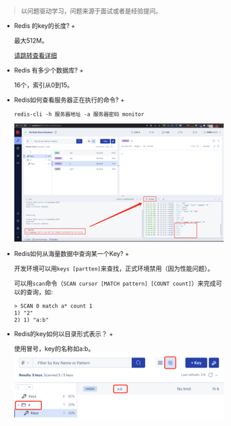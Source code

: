 > 以问题驱动学习，问题来源于面试或者是经验提问。

+ Redis 的key的长度? +

    最大512M。

    [请跳转查看详细](/skill/qa/for-len?id=redis的key的长度)

+ Redis 有多少个数据库? +

    16个，索引从0到15。

+ Redis如何查看服务器正在执行的命令? +

    ```
    redis-cli -h 服务器地址 -a 服务器密码 monitor
    ```
    ![如图monitor](../../static/skill/redis/redis-monitor-insight.png)

+  Redis如何从海量数据中查询某一个Key? +
    
    开发环境可以用`keys [partten]`来查找，正式环境禁用（因为性能问题）。

    可以用`scan`命令（`SCAN cursor [MATCH pattern] [COUNT count]`）来完成可以的查询，如:
    ```
    > SCAN 0 match a* count 1
    1) "2"
    2) 1) "a:b"
    ```

+  Redis的key如何以目录形式表示？ +
    
    使用冒号，key的名称如a:b。
    ![以目录信息展现](../../static/skill/redis/key-dir.png)
